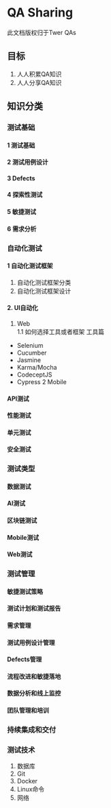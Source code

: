 # QA Sharing
此文档版权归于Twer QAs

## 目标
1. 人人积累QA知识
2. 人人分享QA知识

## 知识分类
### 测试基础
#### 1 测试基础
#### 2 测试用例设计
#### 3 Defects
#### 4 探索性测试
#### 5 敏捷测试
#### 6 需求分析

### 自动化测试
#### 1 自动化测试框架
1. 自动化测试框架分类
2. 自动化测试框架设计
#### 2. UI自动化
1. Web   
1.1 如何选择工具或者框架
工具篇
* Selenium
* Cucumber
* Jasmine
* Karma/Mocha
* CodeceptJS
* Cypress
2 Mobile
  
#### API测试
#### 性能测试
#### 单元测试
#### 安全测试

### 测试类型
#### 数据测试
#### AI测试
#### 区块链测试
#### Mobile测试
#### Web测试

### 测试管理
#### 敏捷测试策略
#### 测试计划和测试报告
#### 需求管理
#### 测试用例设计管理
#### Defects管理
#### 流程改进和敏捷落地
#### 数据分析和线上监控
#### 团队管理和培训

### 持续集成和交付

### 测试技术
1. 数据库
2. Git
3. Docker
4. Linux命令
5. 网络








